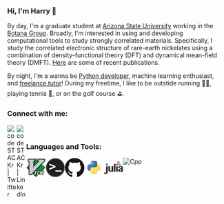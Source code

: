 ### Hi, I'm Harry 👋

By day, I'm a graduate student at [Arizona State University](https://abotana.physics.asu.edu/people) working in the [Botana Group](https://abotana.physics.asu.edu). Broadly, I'm interested in using and developing computational tools to study strongly correlated materials. Specifically, I study the correlated electronic structure of rare-earth nickelates using a combination of density-functional theory (DFT) and dynamical mean-field theory (DMFT). [Here](https://scholar.google.com/citations?user=_w0ijEAAAAAJ&hl=en&oi=ao) are some of recent publications. 

By night, I'm a wanna be [Python developer](https://github.com/harrisonlabollita), machine learning enthusiast, and [freelance tutor](https://is.gd/exAOqr)! During my freetime, I like to be outstide running 🏃‍♂️, playing tennis 🎾, or on the golf course ⛳️.


### Connect with me:

[<img align="left" alt="codeSTACKr | Twitter" width="22px" src="https://cdn.jsdelivr.net/npm/simple-icons@v3/icons/twitter.svg" />][twitter]
[<img align="left" alt="codeSTACKr | LinkedIn" width="22px" src="https://cdn.jsdelivr.net/npm/simple-icons@v3/icons/linkedin.svg" />][linkedin]

<br />

### Languages and Tools:

<img align="left" alt="Vim" width="45px" src="https://raw.githubusercontent.com/github/explore/78df643247d429f6cc873026c0622819ad797942/topics/vim/vim.png" />
<img align="left" alt="Terminal" width="45px" src="https://raw.githubusercontent.com/github/explore/80688e429a7d4ef2fca1e82350fe8e3517d3494d/topics/terminal/terminal.png" />
<img align="left" alt="GitHub" width="45px" src="https://raw.githubusercontent.com/github/explore/78df643247d429f6cc873026c0622819ad797942/topics/github/github.png" />
<img align="left" alt="Python" width="45px" src="https://raw.githubusercontent.com/github/explore/78df643247d429f6cc873026c0622819ad797942/topics/python/python.png" />
<img align="left" alt="Julia" width="45px" src="https://raw.githubusercontent.com/github/explore/78df643247d429f6cc873026c0622819ad797942/topics/julia/julia.png" />
<img align="left" alt="Cpp" width="45px"
src="https://github.com/isocpp/logos/blob/master/cpp_logo.png"/>
<br />


[twitter]: https://twitter.com/harrylabollita
[linkedin]: https://www.linkedin.com/in/harrisonlabollita/

